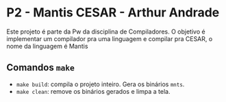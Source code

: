 # P2 - Mantis CESAR - Arthur Andrade

Este projeto é parte da Pw da disciplina de Compiladores. O objetivo é implementar um compilador pra uma linguagem e compilar pra CESAR, o nome da linguagem é Mantis 

## Comandos `make`

- `make build`: compila o projeto inteiro. Gera os binários `mnts`.
- `make clean`: remove os binários gerados e limpa a tela.
